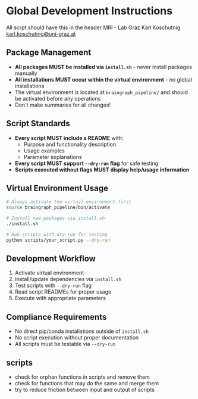 # Global Development Instructions

All scrpt should have this in the header
MRI - Lab Graz
Karl Koschutnig
karl.koschutnig@uni-graz.at

## Package Management
- **All packages MUST be installed via `install.sh`** - never install packages manually
- **All installations MUST occur within the virtual environment** - no global installations
- The virtual environment is located at `braingraph_pipeline/` and should be activated before any operations
- Don't make summaries for all changes!

## Script Standards
- **Every script MUST include a README** with:
  - Purpose and functionality description
  - Usage examples
  - Parameter explanations
- **Every script MUST support `--dry-run` flag** for safe testing
- **Scripts executed without flags MUST display help/usage information**

## Virtual Environment Usage
```bash
# Always activate the virtual environment first
source braingraph_pipeline/bin/activate

# Install new packages via install.sh
./install.sh

# Run scripts with dry-run for testing
python scripts/your_script.py --dry-run
```

## Development Workflow
1. Activate virtual environment
2. Install/update dependencies via `install.sh`
3. Test scripts with `--dry-run` flag
4. Read script READMEs for proper usage
5. Execute with appropriate parameters

## Compliance Requirements
- No direct pip/conda installations outside of `install.sh`
- No script execution without proper documentation
- All scripts must be testable via `--dry-run`

## scripts
- check for orphan functions in scripts and remove them
- check for functions that may do the same and merge them
- try to reduce friction between input and output of scripts